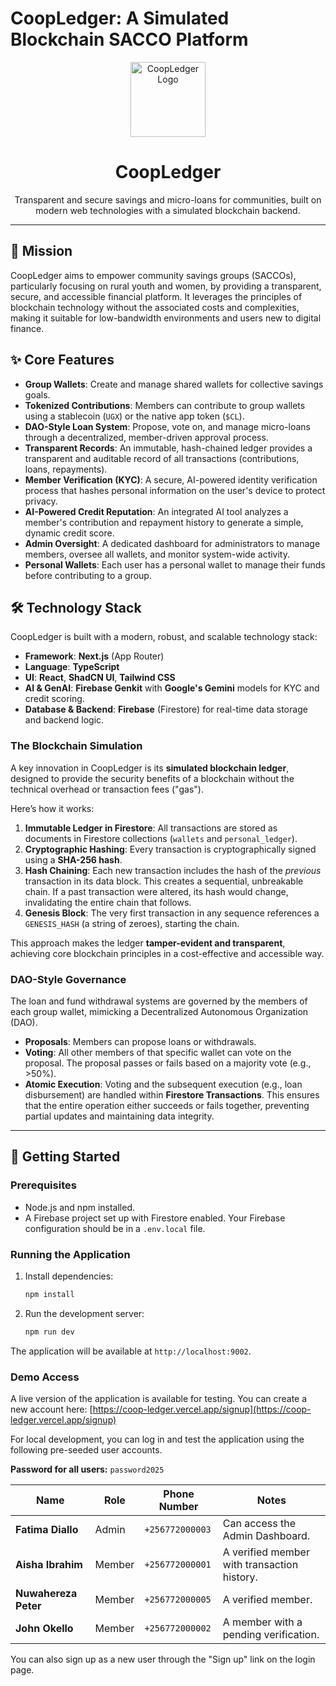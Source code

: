 # CoopLedger: A Simulated Blockchain SACCO Platform

<p align="center">
  <img src="/public/icon.svg" alt="CoopLedger Logo" width="120">
</p>

<h1 align="center">CoopLedger</h1>

<p align="center">
  Transparent and secure savings and micro-loans for communities, built on modern web technologies with a simulated blockchain backend.
</p>

---

## 🚀 Mission

CoopLedger aims to empower community savings groups (SACCOs), particularly focusing on rural youth and women, by providing a transparent, secure, and accessible financial platform. It leverages the principles of blockchain technology without the associated costs and complexities, making it suitable for low-bandwidth environments and users new to digital finance.

## ✨ Core Features

- **Group Wallets**: Create and manage shared wallets for collective savings goals.
- **Tokenized Contributions**: Members can contribute to group wallets using a stablecoin (`UGX`) or the native app token (`$CL`).
- **DAO-Style Loan System**: Propose, vote on, and manage micro-loans through a decentralized, member-driven approval process.
- **Transparent Records**: An immutable, hash-chained ledger provides a transparent and auditable record of all transactions (contributions, loans, repayments).
- **Member Verification (KYC)**: A secure, AI-powered identity verification process that hashes personal information on the user's device to protect privacy.
- **AI-Powered Credit Reputation**: An integrated AI tool analyzes a member's contribution and repayment history to generate a simple, dynamic credit score.
- **Admin Oversight**: A dedicated dashboard for administrators to manage members, oversee all wallets, and monitor system-wide activity.
- **Personal Wallets**: Each user has a personal wallet to manage their funds before contributing to a group.

## 🛠️ Technology Stack

CoopLedger is built with a modern, robust, and scalable technology stack:

- **Framework**: **Next.js** (App Router)
- **Language**: **TypeScript**
- **UI**: **React**, **ShadCN UI**, **Tailwind CSS**
- **AI & GenAI**: **Firebase Genkit** with **Google's Gemini** models for KYC and credit scoring.
- **Database & Backend**: **Firebase** (Firestore) for real-time data storage and backend logic.

### The Blockchain Simulation

A key innovation in CoopLedger is its **simulated blockchain ledger**, designed to provide the security benefits of a blockchain without the technical overhead or transaction fees ("gas").

Here’s how it works:
1.  **Immutable Ledger in Firestore**: All transactions are stored as documents in Firestore collections (`wallets` and `personal_ledger`).
2.  **Cryptographic Hashing**: Every transaction is cryptographically signed using a **SHA-256 hash**.
3.  **Hash Chaining**: Each new transaction includes the hash of the *previous* transaction in its data block. This creates a sequential, unbreakable chain. If a past transaction were altered, its hash would change, invalidating the entire chain that follows.
4.  **Genesis Block**: The very first transaction in any sequence references a `GENESIS_HASH` (a string of zeroes), starting the chain.

This approach makes the ledger **tamper-evident and transparent**, achieving core blockchain principles in a cost-effective and accessible way.

### DAO-Style Governance

The loan and fund withdrawal systems are governed by the members of each group wallet, mimicking a Decentralized Autonomous Organization (DAO).
- **Proposals**: Members can propose loans or withdrawals.
- **Voting**: All other members of that specific wallet can vote on the proposal. The proposal passes or fails based on a majority vote (e.g., >50%).
- **Atomic Execution**: Voting and the subsequent execution (e.g., loan disbursement) are handled within **Firestore Transactions**. This ensures that the entire operation either succeeds or fails together, preventing partial updates and maintaining data integrity.

---

## 🚀 Getting Started

### Prerequisites
- Node.js and npm installed.
- A Firebase project set up with Firestore enabled. Your Firebase configuration should be in a `.env.local` file.

### Running the Application
1. Install dependencies:
   ```bash
   npm install
   ```
2. Run the development server:
   ```bash
   npm run dev
   ```
The application will be available at `http://localhost:9002`.

### Demo Access

A live version of the application is available for testing. You can create a new account here:
[https://coop-ledger.vercel.app/signup](https://coop-ledger.vercel.app/signup)

For local development, you can log in and test the application using the following pre-seeded user accounts.

**Password for all users:** `password2025`

| Name              | Role   | Phone Number     | Notes                                   |
| ----------------- | ------ | ---------------- | --------------------------------------- |
| **Fatima Diallo** | Admin  | `+256772000003`  | Can access the Admin Dashboard.         |
| **Aisha Ibrahim** | Member | `+256772000001`  | A verified member with transaction history. |
| **Nuwahereza Peter** | Member | `+256772000005` | A verified member.                       |
| **John Okello**   | Member | `+256772000002`  | A member with a pending verification.   |

You can also sign up as a new user through the "Sign up" link on the login page.
